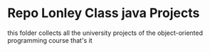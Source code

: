 # Repo Lonley Class java Projects
this folder collects all the university projects of the object-oriented programming course 
that's it
